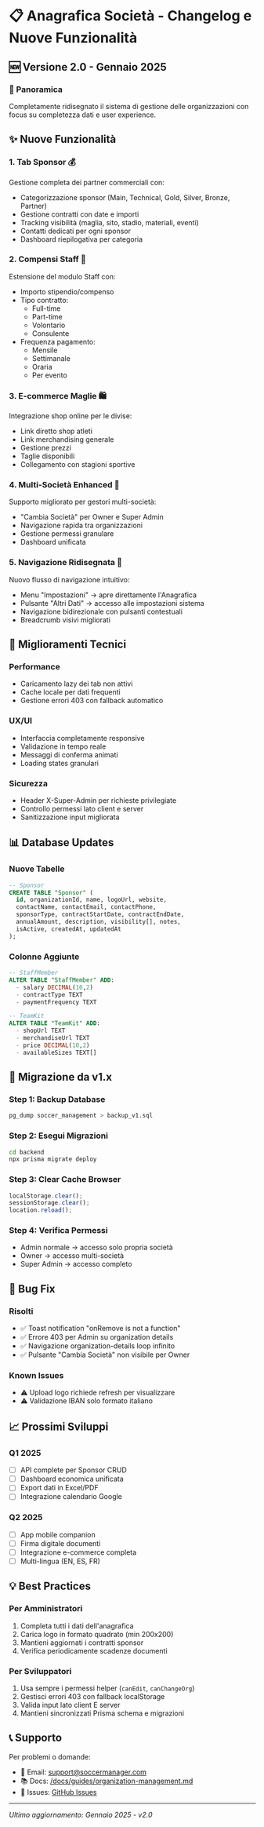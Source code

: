 # 📋 Anagrafica Società - Changelog e Nuove Funzionalità

## 🆕 Versione 2.0 - Gennaio 2025

### 🎯 Panoramica
Completamente ridisegnato il sistema di gestione delle organizzazioni con focus su completezza dati e user experience.

## ✨ Nuove Funzionalità

### 1. **Tab Sponsor** 💰
Gestione completa dei partner commerciali con:
- Categorizzazione sponsor (Main, Technical, Gold, Silver, Bronze, Partner)
- Gestione contratti con date e importi
- Tracking visibilità (maglia, sito, stadio, materiali, eventi)
- Contatti dedicati per ogni sponsor
- Dashboard riepilogativa per categoria

### 2. **Compensi Staff** 💸
Estensione del modulo Staff con:
- Importo stipendio/compenso
- Tipo contratto:
  - Full-time
  - Part-time
  - Volontario
  - Consulente
- Frequenza pagamento:
  - Mensile
  - Settimanale
  - Oraria
  - Per evento

### 3. **E-commerce Maglie** 🛍️
Integrazione shop online per le divise:
- Link diretto shop atleti
- Link merchandising generale
- Gestione prezzi
- Taglie disponibili
- Collegamento con stagioni sportive

### 4. **Multi-Società Enhanced** 🏢
Supporto migliorato per gestori multi-società:
- "Cambia Società" per Owner e Super Admin
- Navigazione rapida tra organizzazioni
- Gestione permessi granulare
- Dashboard unificata

### 5. **Navigazione Ridisegnata** 🧭
Nuovo flusso di navigazione intuitivo:
- Menu "Impostazioni" → apre direttamente l'Anagrafica
- Pulsante "Altri Dati" → accesso alle impostazioni sistema
- Navigazione bidirezionale con pulsanti contestuali
- Breadcrumb visivi migliorati

## 🔧 Miglioramenti Tecnici

### Performance
- Caricamento lazy dei tab non attivi
- Cache locale per dati frequenti
- Gestione errori 403 con fallback automatico

### UX/UI
- Interfaccia completamente responsive
- Validazione in tempo reale
- Messaggi di conferma animati
- Loading states granulari

### Sicurezza
- Header X-Super-Admin per richieste privilegiate
- Controllo permessi lato client e server
- Sanitizzazione input migliorata

## 📊 Database Updates

### Nuove Tabelle
```sql
-- Sponsor
CREATE TABLE "Sponsor" (
  id, organizationId, name, logoUrl, website,
  contactName, contactEmail, contactPhone,
  sponsorType, contractStartDate, contractEndDate,
  annualAmount, description, visibility[], notes,
  isActive, createdAt, updatedAt
);
```

### Colonne Aggiunte
```sql
-- StaffMember
ALTER TABLE "StaffMember" ADD:
  - salary DECIMAL(10,2)
  - contractType TEXT
  - paymentFrequency TEXT

-- TeamKit  
ALTER TABLE "TeamKit" ADD:
  - shopUrl TEXT
  - merchandiseUrl TEXT
  - price DECIMAL(10,2)
  - availableSizes TEXT[]
```

## 🔄 Migrazione da v1.x

### Step 1: Backup Database
```bash
pg_dump soccer_management > backup_v1.sql
```

### Step 2: Esegui Migrazioni
```bash
cd backend
npx prisma migrate deploy
```

### Step 3: Clear Cache Browser
```javascript
localStorage.clear();
sessionStorage.clear();
location.reload();
```

### Step 4: Verifica Permessi
- Admin normale → accesso solo propria società
- Owner → accesso multi-società
- Super Admin → accesso completo

## 🐛 Bug Fix

### Risolti
- ✅ Toast notification "onRemove is not a function"
- ✅ Errore 403 per Admin su organization details
- ✅ Navigazione organization-details loop infinito
- ✅ Pulsante "Cambia Società" non visibile per Owner

### Known Issues
- ⚠️ Upload logo richiede refresh per visualizzare
- ⚠️ Validazione IBAN solo formato italiano

## 📈 Prossimi Sviluppi

### Q1 2025
- [ ] API complete per Sponsor CRUD
- [ ] Dashboard economica unificata
- [ ] Export dati in Excel/PDF
- [ ] Integrazione calendario Google

### Q2 2025
- [ ] App mobile companion
- [ ] Firma digitale documenti
- [ ] Integrazione e-commerce completa
- [ ] Multi-lingua (EN, ES, FR)

## 💡 Best Practices

### Per Amministratori
1. Completa tutti i dati dell'anagrafica
2. Carica logo in formato quadrato (min 200x200)
3. Mantieni aggiornati i contratti sponsor
4. Verifica periodicamente scadenze documenti

### Per Sviluppatori
1. Usa sempre i permessi helper (`canEdit`, `canChangeOrg`)
2. Gestisci errori 403 con fallback localStorage
3. Valida input lato client E server
4. Mantieni sincronizzati Prisma schema e migrazioni

## 📞 Supporto

Per problemi o domande:
- 📧 Email: support@soccermanager.com
- 📚 Docs: [/docs/guides/organization-management.md](./organization-management.md)
- 🐛 Issues: [GitHub Issues](https://github.com/241luca/soccer-management-system/issues)

---

*Ultimo aggiornamento: Gennaio 2025 - v2.0*
